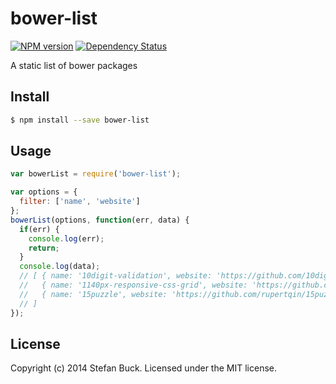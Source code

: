 # bower-list 
[![NPM version][npm-image]][npm-url] [![Dependency Status][daviddm-url]][daviddm-image]

A static list of bower packages


## Install

```bash
$ npm install --save bower-list
```


## Usage

```javascript
var bowerList = require('bower-list');

var options = {
  filter: ['name', 'website']
};
bowerList(options, function(err, data) {
  if(err) {
    console.log(err);
    return;
  }
  console.log(data);
  // [ { name: '10digit-validation', website: 'https://github.com/10digit/validation' },
  //   { name: '1140px-responsive-css-grid', website: 'https://github.com/aosmialowski/1140px-Responsive-CSS-Grid' },
  //   { name: '15puzzle', website: 'https://github.com/rupertqin/15puzzle' }
  // ]
});

```

## License

Copyright (c) 2014 Stefan Buck. Licensed under the MIT license.



[npm-url]: https://npmjs.org/package/bower-list
[npm-image]: https://badge.fury.io/js/bower-list.svg
[daviddm-url]: https://david-dm.org/stefanbuck/bower-list.svg?theme=shields.io
[daviddm-image]: https://david-dm.org/stefanbuck/bower-list
